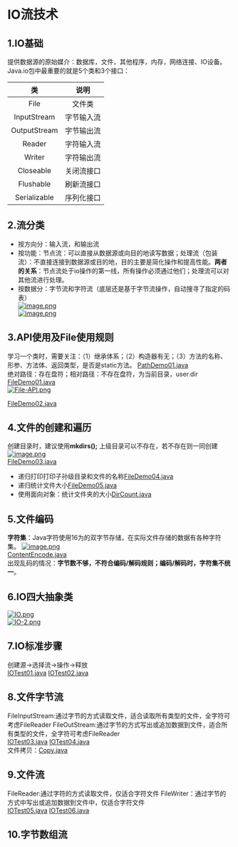 ﻿# IO流技术
## 1.IO基础
提供数据源的原始媒介：数据库，文件，其他程序，内存，网络连接、IO设备。  
Java.io包中最重要的就是5个类和3个接口：  

类|说明
|:----:|:----:|
File|文件类
InputStream|字节输入流
OutputStream|字节输出流
Reader|字符输入流
Writer|字符输出流
Closeable|关闭流接口
Flushable|刷新流接口
Serializable|序列化接口  

## 2.流分类
- 按方向分：输入流，和输出流
- 按功能：节点流：可以直接从数据源或向目的地读写数据；处理流（包装流）：不直接连接到数据源或目的地，目的主要是简化操作和提高性能。**两者的关系**：节点流处于io操作的第一线，所有操作必须通过他们；处理流可以对其他流进行处理。
- 按数据分：字节流和字符流（底层还是基于字节流操作，自动搜寻了指定的码表）  
[![image.png](https://i.postimg.cc/3RmGrpYc/image.png)](https://postimg.cc/8Jkct7FR)  
[![image.png](https://i.postimg.cc/FK2cQG5S/image.png)](https://postimg.cc/kVvDQQ5M)

## 3.API使用及File使用规则
学习一个类时，需要关注：（1）继承体系；（2）构造器有无；（3）方法的名称、形参、方法体、返回类型，是否是static方法。  [PathDemo01.java](Code3/PathDemo01.java)  
绝对路径：存在盘符；相对路径：不存在盘符，为当前目录，user.dir  [FileDemo01.java](Code3/FileDemo01.java)  
[![File-API.png](https://i.postimg.cc/T2kbqkDJ/File-API.png)](https://postimg.cc/rzrzqNgD)  

[FileDemo02.java](Code3/FileDemo02.java)

## 4.文件的创建和遍历
创建目录时，建议使用**mkdirs();** 上级目录可以不存在，若不存在则一同创建  
[![image.png](https://i.postimg.cc/sXZwkvZw/image.png)](https://postimg.cc/S2k68QdM)  
[FileDemo03.java](Code3/FileDemo03.java)  
- 递归打印打印子孙级目录和文件的名称[FileDemo04.java](Code3/FileDemo04.java) 
- 递归统计文件大小[FileDemo05.java](Code3/FileDemo05.java) 
- 使用面向对象：统计文件夹的大小[DirCount.java](Code3/DirCount.java)

## 5.文件编码
**字符集**：Java字符使用16为的双字节存储，在实际文件存储的数据有各种字符集。
[![image.png](https://i.postimg.cc/Y0SfVDKH/image.png)](https://postimg.cc/0MLwKfyW)  
[ContentEncode.java](Code3/ContentEncode.java)  
出现乱码的情况：**字节数不够，不符合编码/解码规则；编码/解码时，字符集不统一**。

## 6.IO四大抽象类
[![IO.png](https://i.postimg.cc/YSZvkXW7/IO.png)](https://postimg.cc/hJ8D11sZ)  
[![IO-2.png](https://i.postimg.cc/wMd3R72b/IO-2.png)](https://postimg.cc/nj0n6V6v)
## 7.IO标准步骤
创建源->选择流->操作->释放  
[IOTest01.java](Code3/IOTest01.java)   [IOTest02.java](Code3/IOTest02.java)
## 8.文件字节流
FileInputStream:通过字节的方式读取文件，适合读取所有类型的文件，全字符可考虑FileReader
FileOutStream:通过字节的方式写出或追加数据到文件，适合所有类型的文件，全字符可考虑FileReader  
[IOTest03.java](Code3/IOTest03.java)   [IOTest04.java](Code3/IOTest04.java)  
文件拷贝：[Copy.java](Code3/Copy.java) 
## 9.文件流
FileReader:通过字符的方式读取文件，仅适合字符文件
FileWriter：通过字节的方式中写出或追加数据到文件中，仅适合字符文件  
[IOTest05.java](Code3/IOTest05.java)   [IOTest06.java](Code3/IOTest06.java)
## 10.字节数组流



